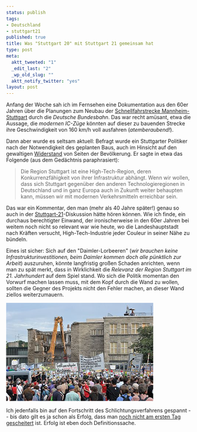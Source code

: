 ```yaml
--- 
status: publish
tags: 
- Deutschland
- stuttgart21
published: true
title: Was "Stuttgart 20" mit Stuttgart 21 gemeinsam hat
type: post
meta: 
  aktt_tweeted: "1"
  _edit_last: "2"
  _wp_old_slug: ""
  aktt_notify_twitter: "yes"
layout: post
---
```

Anfang der Woche sah ich im Fernsehen eine Dokumentation aus den 60er Jahren über die Planungen zum Neubau der <a href="http://de.wikipedia.org/wiki/Schnellfahrstrecke_Mannheim%E2%80%93Stuttgart">Schnellfahrstrecke Mannheim-Stuttgart</a> durch die <em>Deutsche Bundesbahn</em>. Das war recht amüsant, etwa die Aussage, die <em>modernen IC-Züge</em> könnten auf dieser zu bauenden Strecke ihre Geschwindigkeit von 160 km/h voll ausfahren (<em>atemberaubend!</em>).

Dann aber wurde es seltsam aktuell: Befragt wurde ein Stuttgarter Politiker nach der Notwendigkeit des geplanten Baus, auch im Hinsicht auf den gewaltigen <a href="http://de.wikipedia.org/wiki/Schnellfahrstrecke_Mannheim%E2%80%93Stuttgart#Widerstand_aus_der_Bev.C3.B6lkerung">Widerstand</a> von Seiten der Bevölkerung. Er sagte in etwa das Folgende (aus dem Gedächtnis paraphrasiert):

<blockquote>Die Region Stuttgart ist eine High-Tech-Region, deren Konkurrenzfähigkeit von ihrer Infrastruktur abhängt. Wenn wir wollen, dass sich Stuttgart gegenüber den anderen Technologieregionen in Deutschland und in ganz Europa auch in Zukunft weiter behaupten kann, müssen wir mit modernen Verkehrsmitteln erreichbar sein.</blockquote>

Das war ein Kommentar, den man (mehr als 40 Jahre später!) genau so auch in der <a href="http://de.wikipedia.org/wiki/Stuttgart_21">Stuttgart-21</a>-Diskussion hätte hören können. Wie ich finde, ein durchaus berechtigter Einwand, der ironischerweise in den 60er Jahren bei weitem noch nicht so relevant war wie heute, wo die Landeshauptstadt nach Kräften versucht, High-Tech-Industrie jeder Couleur in seiner Nähe zu bündeln.

Eines ist sicher: Sich auf den "Daimler-Lorbeeren" (<em>wir brauchen keine Infrastrukturinvestitionen, beim Daimler kommen doch alle pünktlich zur Arbeit</em>) auszuruhen, könnte langfristig großen Schaden anrichten, wenn man zu spät merkt, dass in Wirklichkeit die <em>Relevanz der Region Stuttgart im 21. Jahrhundert</em> auf dem Spiel stand. Wo sich die Politik momentan den Vorwurf machen lassen muss, mit dem Kopf durch die Wand zu wollen, sollten die Gegner des Projekts nicht den Fehler machen, an dieser Wand ziellos weiterzumauern.

<a href="http://de.wikipedia.org/wiki/Datei:StuttgartHauptbahnhofNordfluegel_2010-08-26.jpg"><img src="/media/wp/2010/10/Stuttgart21.jpg" alt="" title="Protest gegen Stuttgart 21" width="400" height="266" class="aligncenter size-full wp-image-3023" /></a>

Ich jedenfalls bin auf den Fortschritt des Schlichtungsverfahrens gespannt -- bis dato gilt es ja schon als Erfolg, dass man <a href="http://www.welt.de/politik/deutschland/article10252732/Geissler-spricht-jetzt-nur-noch-von-Bauunterbrechung.html">noch nicht am ersten Tag gescheitert</a> ist. Erfolg ist eben doch Definitionssache.
